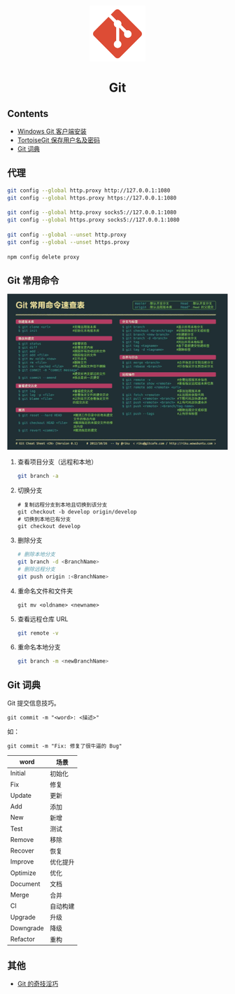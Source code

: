 <div align="center">
    <img src="./_images/git.png"><br>
    <h1>Git</h1>
</div>

## Contents

- [Windows Git 客户端安装](./Windows-Git-客户端安装.md)
- [TortoiseGit 保存用户名及密码](./TortoiseGit-保存用户名及密码.md)
- [Git 词典](#Git-词典)

## 代理

```bash
git config --global http.proxy http://127.0.0.1:1080
git config --global https.proxy https://127.0.0.1:1080

git config --global http.proxy socks5://127.0.0.1:1080
git config --global https.proxy socks5://127.0.0.1:1080

git config --global --unset http.proxy
git config --global --unset https.proxy

npm config delete proxy
```

## Git 常用命令

![Git 常用命令](./_images/git-shell.jpg)

1. 查看项目分支（远程和本地）

   ```bash
   git branch -a
   ```

2. 切换分支

   ```shell
   # 复制远程分支到本地且切换到该分支
   git checkout -b develop origin/develop
   # 切换到本地已有分支
   git checkout develop
   ```

3. 删除分支

   ```bash
   # 删除本地分支
   git branch -d <BranchName>
   # 删除远程分支
   git push origin :<BranchName>
   ```

4. 重命名文件和文件夹

   ```shell
   git mv <oldname> <newname>
   ```
   
5. 查看远程仓库 URL

   ```bash
   git remote -v
   ```
   
6. 重命名本地分支

   ```bash
   git branch -m <newBranchName>
   ```

   


## Git 词典

Git 提交信息技巧。

`git commit -m "<word>: <描述>"`

如：

`git commit -m "Fix: 修复了很牛逼的 Bug"`

| word | 场景 |
| ---- | ---- |
| Initial | 初始化 |
| Fix | 修复 |
| Update | 更新 |
| Add | 添加 |
| New | 新增 |
| Test | 测试 |
| Remove | 移除 |
| Recover | 恢复 |
| Improve | 优化提升 |
| Optimize | 优化 |
| Document | 文档 |
| Merge | 合并 |
| CI | 自动构建 |
| Upgrade | 升级 |
| Downgrade | 降级 |
| Refactor | 重构 |

## 其他

- [Git 的奇技淫巧](https://github.com/521xueweihan/git-tips)

